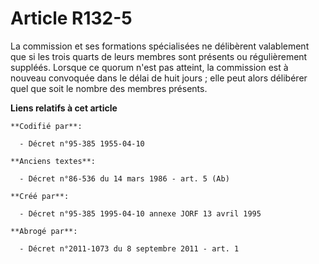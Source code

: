 # Article R132-5

La commission et ses formations spécialisées ne délibèrent valablement que si les trois quarts de leurs membres sont présents
ou régulièrement suppléés. Lorsque ce quorum n'est pas atteint, la commission est à nouveau convoquée dans le délai de huit
jours ; elle peut alors délibérer quel que soit le nombre des membres présents.

**Liens relatifs à cet article**

	**Codifié par**:

	  - Décret n°95-385 1955-04-10

	**Anciens textes**:

	  - Décret n°86-536 du 14 mars 1986 - art. 5 (Ab)

	**Créé par**:

	  - Décret n°95-385 1995-04-10 annexe JORF 13 avril 1995

	**Abrogé par**:

	  - Décret n°2011-1073 du 8 septembre 2011 - art. 1
